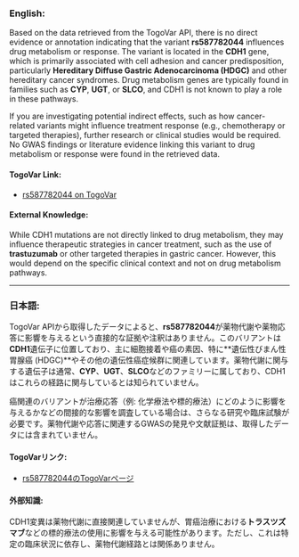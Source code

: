 ### English:
Based on the data retrieved from the TogoVar API, there is no direct evidence or annotation indicating that the variant **rs587782044** influences drug metabolism or response. The variant is located in the **CDH1** gene, which is primarily associated with cell adhesion and cancer predisposition, particularly **Hereditary Diffuse Gastric Adenocarcinoma (HDGC)** and other hereditary cancer syndromes. Drug metabolism genes are typically found in families such as **CYP**, **UGT**, or **SLCO**, and CDH1 is not known to play a role in these pathways.

If you are investigating potential indirect effects, such as how cancer-related variants might influence treatment response (e.g., chemotherapy or targeted therapies), further research or clinical studies would be required. No GWAS findings or literature evidence linking this variant to drug metabolism or response were found in the retrieved data.

#### TogoVar Link:
- [rs587782044 on TogoVar](https://togovar.org)

#### External Knowledge:
While CDH1 mutations are not directly linked to drug metabolism, they may influence therapeutic strategies in cancer treatment, such as the use of **trastuzumab** or other targeted therapies in gastric cancer. However, this would depend on the specific clinical context and not on drug metabolism pathways.

---

### 日本語:
TogoVar APIから取得したデータによると、**rs587782044**が薬物代謝や薬物応答に影響を与えるという直接的な証拠や注釈はありません。このバリアントは**CDH1**遺伝子に位置しており、主に細胞接着や癌の素因、特に**遺伝性びまん性胃腺癌 (HDGC)**やその他の遺伝性癌症候群に関連しています。薬物代謝に関与する遺伝子は通常、**CYP**、**UGT**、**SLCO**などのファミリーに属しており、CDH1はこれらの経路に関与しているとは知られていません。

癌関連のバリアントが治療応答（例: 化学療法や標的療法）にどのように影響を与えるかなどの間接的な影響を調査している場合は、さらなる研究や臨床試験が必要です。薬物代謝や応答に関連するGWASの発見や文献証拠は、取得したデータには含まれていません。

#### TogoVarリンク:
- [rs587782044のTogoVarページ](https://togovar.org)

#### 外部知識:
CDH1変異は薬物代謝に直接関連していませんが、胃癌治療における**トラスツズマブ**などの標的療法の使用に影響を与える可能性があります。ただし、これは特定の臨床状況に依存し、薬物代謝経路とは関係ありません。